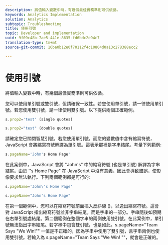 ```yaml
---
description: 將值輸入變數中時，有幾個最佳實務準則可供依循。
keywords: Analytics Implementation
solution: Analytics
subtopic: Troubleshooting
title: 使用引號
topic: Developer and implementation
uuid: 9f09c48b-7ae5-441e-8635-fd6bdc2e94c7
translation-type: tm+mt
source-git-commit: 16ba0b12e0f70112f4c10804d0a13c278388ecc2

---
```



# 使用引號

將值輸入變數中時，有幾個最佳實務準則可供依循。

您可以使用單引號或雙引號，但請確保一致性。若您使用單引號，請一律使用單引號。若您使用雙引號，請一律使用雙引號。以下提供兩個正確範例。

```js
s.prop2='test' (single quotes)
```

```js
s.prop2="test" (double quotes)
```

請確定您已關閉智慧引號。若您使用單引號，而您的變數值中含有縮寫符號，JavaScript 會將縮寫符號解譯為單引號。這表示那裡是字串結尾。考量下列範例:

```js
s.pageName='John's Home Page'
```

在此案例中，JavaScript 會將 "John's" 中的縮寫符號 (也是單引號) 解譯為字串結尾。由於 ''s Home Page" 在 JavaScript 中沒有意義，因此會導致錯誤，使影像要求無法執行。下列兩個範例都是可行的: 

```js
s.pageName='John\'s Home Page'
```

```js
s.pageName="John's Home Page"
```

在第一個範例中，您可以在縮寫符號前面插入反斜線 (\)，以逸出縮寫符號。這會對 JavaScript 指出縮寫符號並非字串結尾，而是字串的一部分。字串隨後如預期在右單引號處結尾。第二個範例在整個字串的兩側使用雙引號。在此案例中，單引號無法指出字串結尾。若字串中包含雙引號，也是如此。s.pageName="Team Says "We Win!"" 一值是不正確的，因為字串中使用了雙引號，且字串兩側也使用雙引號。若輸入為 s.pageName="Team Says \"We Win! \""，就會是正確的。
